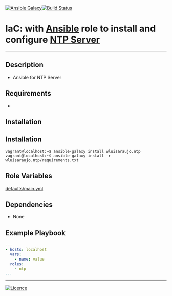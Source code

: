 [![Ansible Galaxy](https://img.shields.io/badge/Ansible%20Galaxy-NTP%20Server-blue.svg)](https://galaxy.ansible.com/wluisaraujo/iac-ansible-ntp-server)[![Build Status](https://travis-ci.org/wluisaraujo/ansible-role-ntp.svg?branch=master)](https://travis-ci.org/wluisaraujo/ansible-role-ntp)

# IaC: with [Ansible](https://www.ansible.com) role to install and configure [NTP Server](www.ntp.org/)
------------

Description
------------

 * Ansible for NTP Server
 
Requirements
------------

 *

Installation
------------

Installation
------------

```console
vagrant@localhost:~$ ansible-galaxy install wluisaraujo.ntp
vagrant@localhost:~$ ansible-galaxy install -r wluisaraujo.ntp/requirements.txt
```

Role Variables
--------------

[defaults/main.yml](defaults/main.yml)

Dependencies
------------

* None

Example Playbook
----------------
```yaml
---
- hosts: localhost
  vars:
    - name: value
  roles:
    - ntp
...
```

----------------
[![Licence](https://img.shields.io/badge/License-GPL%20v3-red.svg)](https://www.gnu.org/licenses/gpl-3.0.pt-br.html)